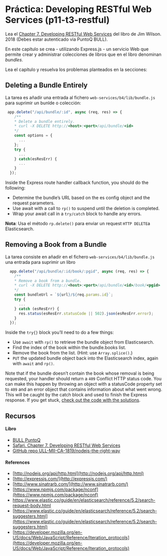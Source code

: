 # Práctica: Developing RESTful Web Services (p11-t3-restful)

Lea el  [Chapter 7. Developing RESTful Web Services]({{site.bull_permanente}}/15vbjs7/ullsfx4340000000247287) del libro de Jim Wilson. 2018 (Debes estar autenticado via PuntoQ BULL).

En este capítulo se crea - utilizando Express.js - un servicio Web que permite crear y administrar colecciones de libros que en el libro denominan *bundles*.

Lea el capítulo y  resuelva los problemas planteados en la secciones:

## Deleting a Bundle Entirely 

La tarea es añadir una entrada al fichero `web-services/b4/lib/bundle.js` para suprimir un bunlde o colección:

```js
 app.delete("/api/bundle/:id", async (req, res) => {
    /**
    * Delete a bundle entirely.
    * curl -X DELETE http://<host>:<port>/api/bundle/<id>
    */
    const options = {
      ...
    };
    try {
      ...
    } catch(esResErr) {
      ...
    }
  });
```

Inside the Express route handler callback function, you should do the following:

* Determine the bundle’s URL based on the es config object and the request parameters.
* Use await with a call to `rp()` to suspend until the deletion is completed.
* Wrap your await call in a `try/catch` block to handle any errors.

**Nota**: Usa el método `rp.delete()` para enviar un request `HTTP DELETE`a  Elasticsearch.

## Removing a Book from a Bundle

La tarea consiste en añadir en el fichero `web-services/b4/lib/bundle.js` una entrada para suprimir un libro

```js
  app.delete("/api/bundle/:id/book/:pgid", async (req, res) => {
    /**
    * Remove a book from a bundle.
    * curl -X DELETE http://<host>:<port>/api/bundle/<id>/book/<pgid>
    */
    const bundleUrl = `${url}/${req.params.id}`;
    try {
      ...
    } catch (esResErr) {
      res.status(esResErr.statusCode || 502).json(esResErr.error);
    }
  });
```

Inside the `try{}` block you’ll need to do a few things:

* Use `await` with `rp()` to retrieve the bundle object from Elasticsearch.
* Find the index of the book within the bundle.books list.
* Remove the book from the list. (Hint: use `Array.splice()`.)
* `PUT` the updated bundle object back into the Elasticsearch index, again
with `await` and `rp()`.

Note that if the bundle doesn’t contain the book whose removal is being requested, your handler should return a `409` Conflict HTTP status code. You can make this happen by throwing an object with a statusCode property set to `409` and an error object that contains information about what went wrong. This will be caught by the catch block and used to finish the Express response.
If you get stuck, [check out the code with the solutions](https://github.com/ULL-MII-SYTWS-1920/book-solution-nodejs-the-right-way).

## Recursos

#### Libro

* [BULL PuntoQ](https://www.ull.es/servicios/biblioteca/servicios/puntoq/)
* [Safari. Chapter 7. Developing RESTful Web Services](https://proquest-safaribooksonline-com.accedys2.bbtk.ull.es/9781680505344/sec_using_request_to_fetch_html?sessionid=#X2ludGVybmFsX0h0bWxWaWV3P3htbGlkPTk3ODE2ODA1MDUzNDQlMkZjaHBfd2ViX3NlcnZpY2VzX2h0bWwmcXVlcnk9)
* [GitHub repo ULL-MII-CA-1819/nodejs-the-right-way](https://github.com/ULL-MII-CA-1819/nodejs-the-right-way)

#### References

* [http://nodejs.org/api/http.html](http://nodejs.org/api/http.html)
* [http://expressjs.com/](http://expressjs.com/)
* [http://www.sinatrarb.com/](http://www.sinatrarb.com/)
* [https://www.npmjs.com/package/nconf](https://www.npmjs.com/package/nconf)
* [https://www.elastic.co/guide/en/elasticsearch/reference/5.2/search-request-body.html ](https://www.elastic.co/guide/en/elasticsearch/reference/5.2/search-request-body.html )
* [https://www.elastic.co/guide/en/elasticsearch/reference/5.2/search-suggesters.html](https://www.elastic.co/guide/en/elasticsearch/reference/5.2/search-suggesters.html)
* [https://developer.mozilla.org/en-US/docs/Web/JavaScript/Reference/Iteration_protocols](https://developer.mozilla.org/en-US/docs/Web/JavaScript/Reference/Iteration_protocols)

